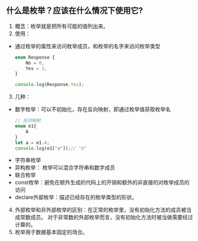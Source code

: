 ## 什么是枚举？应该在什么情况下使用它?
1.  概念：枚举就是把所有可能的值列出来。
2.  使用：
-   通过枚举的属性来访问枚举成员，和枚举的名字来访问枚举类型
    ```javascript
    enum Response {
        No = 0,
        Yes = 1,
    }

    console.log(Response.Yes);
    ```
3.  几种：
-   数字枚举：可以不初始化，存在反向映射，即通过枚举值获取枚举名
    ```javascript
    // 反向映射
    enum e1{
        A
    }
    let a = e1.A;
    console.log(e1["a"]);// "A"
    ```
-   字符串枚举
-   异构枚举： 枚举可以混合字符串和数字成员
-   联合枚举
-   const枚举：避免在额外生成的代码上的开销和额外的非直接的对枚举成员的访问
-   declare外部枚举：描述已经存在的枚举类型的形状。
4.  外部枚举和非外部枚举的区别：在正常的枚举里，没有初始化方法的成员被当成常数成员。 对于非常数的外部枚举而言，没有初始化方法时被当做需要经过计算的。
5.  枚举用于数据基本固定的场合。
